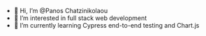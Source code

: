 - 👋 Hi, I’m @Panos Chatzinikolaou
- 👀 I’m interested in full stack web development
- 🌱 I’m currently learning Cypress end-to-end testing and Chart.js

<!---
panoschatzinikolaou/panoschatzinikolaou is a ✨ special ✨ repository because its `README.md` (this file) appears on your GitHub profile.
You can click the Preview link to take a look at your changes.
--->
